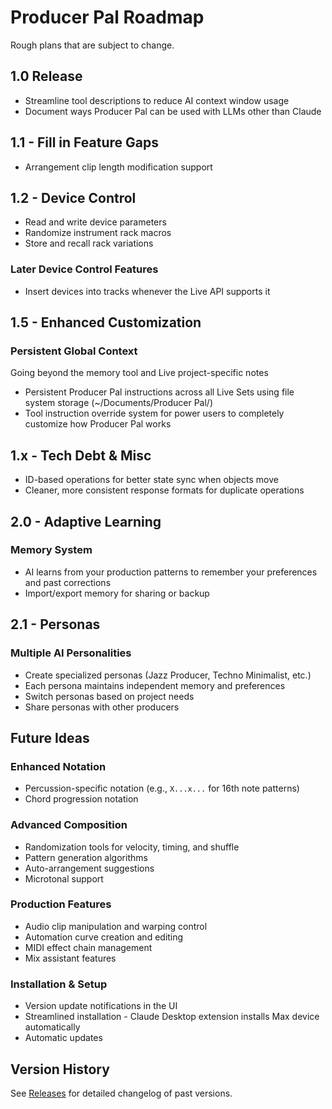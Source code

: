 # Producer Pal Roadmap

Rough plans that are subject to change.

## 1.0 Release

- Streamline tool descriptions to reduce AI context window usage
- Document ways Producer Pal can be used with LLMs other than Claude

## 1.1 - Fill in Feature Gaps

- Arrangement clip length modification support

## 1.2 - Device Control

- Read and write device parameters
- Randomize instrument rack macros
- Store and recall rack variations

### Later Device Control Features

- Insert devices into tracks whenever the Live API supports it

## 1.5 - Enhanced Customization

### Persistent Global Context

Going beyond the memory tool and Live project-specific notes

- Persistent Producer Pal instructions across all Live Sets using file system
  storage (~/Documents/Producer Pal/)
- Tool instruction override system for power users to completely customize how
  Producer Pal works

## 1.x - Tech Debt & Misc

- ID-based operations for better state sync when objects move
- Cleaner, more consistent response formats for duplicate operations

## 2.0 - Adaptive Learning

### Memory System

- AI learns from your production patterns to remember your preferences and past
  corrections
- Import/export memory for sharing or backup

## 2.1 - Personas

### Multiple AI Personalities

- Create specialized personas (Jazz Producer, Techno Minimalist, etc.)
- Each persona maintains independent memory and preferences
- Switch personas based on project needs
- Share personas with other producers

## Future Ideas

### Enhanced Notation

- Percussion-specific notation (e.g., `X...x...` for 16th note patterns)
- Chord progression notation

### Advanced Composition

- Randomization tools for velocity, timing, and shuffle
- Pattern generation algorithms
- Auto-arrangement suggestions
- Microtonal support

### Production Features

- Audio clip manipulation and warping control
- Automation curve creation and editing
- MIDI effect chain management
- Mix assistant features

### Installation & Setup

- Version update notifications in the UI
- Streamlined installation - Claude Desktop extension installs Max device
  automatically
- Automatic updates

## Version History

See [Releases](https://github.com/adamjmurray/producer-pal/releases) for
detailed changelog of past versions.
